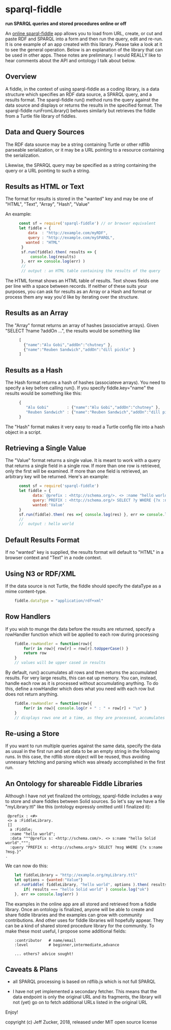 # sparql-fiddle
**run SPARQL queries and stored procedures online or off**

An <a href="https://jeff-zucker.github.io/sparql-fiddle/" target="_blank">online sparql-fiddle</a> app allows you to load from URL, create, or cut and paste RDF and SPARQL into a form and then run the query, edit and re-run. It is one example of an app created with this library. Please take a look at it to see the general operation.   Below is an explanation of the library that can be used in other apps. These notes are preliminary. I would REALLY like to hear comments about the API and ontology I talk about below.

## Overview

A fiddle, in the context of using sparql-fiddle as a coding library, is a data
structure which specifies an RDF data source, a SPARQL  query, and a 
results format.  The sparql-fiddle run() method runs the query against
the data source and displays or returns the results in the specified format.
The sparql-fiddle runFromLibrary() behaves similarly but retrieves the
fiddle from a Turtle file library of fiddles.


## Data and Query Sources

The RDF data source may be a string containing Turtle or other rdflib
parseable serialization, or it may be a URL pointing to a resource containing 
the serialization.

Likewise, the SPARQL query may be specified as a string containing the 
query or a URL pointing to such a string.

## Results as HTML or Text

The format for results is stored in the "wanted" key and may be one of "HTML",  "Text", "Array", "Hash", "Value"

An example:

```javascript
      const sf = require('sparql-fiddle') // or browser equivalent
      let fiddle = {
          data  : "http://example.com/myRDF",
          query : "http://example.com/mySPARQL",
         wanted : "HTML"
       }
       sf.run(fiddle).then( results => {
           console.log(results)
       }, err => console.log(err) )
       // 
       // output : an HTML table containing the results of the query
```       
The HTML format shows an HTML table of results.  Text shows fields
one per line with a space between records.  If neither of these
suits your purposes, you can ask for results as an Array or a Hash
and format or process them any way you'd like by iterating over the structure.

## Results as an Array

The "Array" format returns an array of hashes (associative arrays). Given 
"SELECT ?name ?addOn ...", the results would be something like

```javascript
      [ 
        {"name":"Alu Gobi","addOn":"chutney" },
        {"name":"Reuben Sandwich","addOn":"dill pickle" }
      ]
```
## Results as a Hash

The Hash format returns a hash of hashes (associateve arrays). You need to
specify a key before calling run().  If you specify fiddle.key="name" 
the results would be something like this:

```javascript
      { 
         "Alu Gobi"        : {"name":"Alu Gobi","addOn":"chutney" },
         "Reuben Sandwich" : {"name":"Reuben Sandwich","addOn":"dill pickle" }
      }
```      
The "Hash" format makes it very easy to read a Turtle config file into a
hash object in a script.

## Retrieving a Single Value

The "Value" format returns a single value.  It is meant to work with a
query that returns a single field in a single row.  If more than one row
is retrieved, only the first will be examined.  If more than one field is
retrieved, an arbitrary key will be returned.   Here's an example:

```javascript
      const sf = require('sparql-fiddle')
      let fiddle = {
            data:`@prefix : <http://schema.org/>. <> :name "hello world".`,
            query:`PREFIX : <http://schema.org/> SELECT ?y WHERE {?x :name ?y .}`,
            wanted:'Value'
      }
      sf.run(fiddle).then( res =>{ console.log(res) }, err => console.log(err) )
      //
      //  output : hello world
```
## Default Results Format

If no "wanted" key is supplied, the results format will default to "HTML" 
in a browser context and "Text" in a node context.

## Using N3 or RDF/XML 

If the data source is not Turtle, the fiddle should specify the dataType
as a mime content-type.
```javascript
    fiddle.dataType = "application/rdf+xml"
```
## Row Handlers

If you wish to munge the data before the results are returned, 
specify a rowHandler function which will be applied to each row
during processing
```javascript
    fiddle.rowHandler = function(row){
        for(r in row){ row[r] = row[r].toUpperCase() }
        return row
    }
    // values will be upper cased in results
```
By default, run() accumulates all rows and then returns the accumulated
results.  For very large results, this can eat up memory.  You can, instead,
handle each row as it is processed without accumulating anything.  To do
this, define a rowHandler which does what you need with each row but does
not return anything.
```javascript
    fiddle.rowHandler = function(row){
        for(r in row){ console.log(r + " : " + row[r] + "\n" }
    }
    // displays rows one at a time, as they are processed, accumulates nothing
```
## Re-using a Store

If you want to run multiple queries against the same data, specify the data as
usual in the first run and set data to be an empty string in the following
runs.  In this case, the rdflib store object will be reused, thus avoiding
unnessary fetching and parsing which was already accomplished in the first
run.

## An Ontology for shareable Fiddle Libraries

Although I have not yet finalized the ontology, sparql-fiddle includes
a way to store and share fiddles between Solid sources. So let's say we
have a file "myLibrary.ttl" like this (ontology expressly omitted until 
I finalized it):
```turtle
 @prefix : <#>
 <> a :FiddleLibrary.
 [] 
  a :Fiddle;
  :name "hello world";
  :data """@prefix s: <http://schema.com/>. <> s:name "hello Solid world".""";
  :query "PREFIX s: <http://schema.org/> SELECT ?msg WHERE {?x s:name ?msg.}"
.
```
We can now do this:
```javascript
    let fiddleLibrary = "http://example.org/myLibrary.ttl"
    let options = {wanted:"Value"}
    sf.runFiddle( fiddleLibrary, "hello world", options ).then( results => {
        if( results === "hello Solid world" ) console.log("ok")
    }, err => console.log(err) )
```
The examples in the online app are all stored and retrieved from a
fiddle library.  Once an ontology is finalized, anyone will be able
to create and share fiddle libraries and the examples can grow with
community contributions. And other uses for fiddle libraries will
hopefully appear. They can be a kind of shared stored procedure library
for the community.  To make these most useful, I propose some
additional fields:
```turtle
    :contributor   # name/email 
    :level         # beginner,intermediate,advance
    
    ... others? advice sought!
```    
## Caveats & Plans

  * all SPARQL processing is based on rdflib.js which is not full SPARQL

  * I have not yet implemented a secondary fetcher.  This means that 
    the data endpoint is only the original URL and its fragments, the
    library will not (yet) go on to fetch additional URLs listed in the 
    original URL

Enjoy!

copyright (c) Jeff Zucker, 2018, released under MIT open source license







